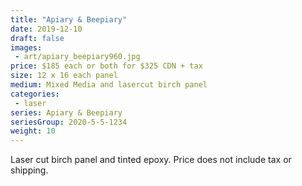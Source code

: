 ```yaml
---
title: "Apiary & Beepiary"
date: 2019-12-10
draft: false
images:
 - art/apiary_beepiary960.jpg
price: $185 each or both for $325 CDN + tax
size: 12 x 16 each panel
medium: Mixed Media and lasercut birch panel
categories:
 - laser
series: Apiary & Beepiary
seriesGroup: 2020-5-5-1234
weight: 10
---
```


Laser cut birch panel and tinted epoxy. Price does not include tax or shipping.
